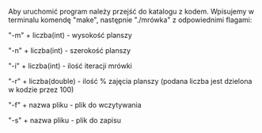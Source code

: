 Aby uruchomić program należy przejść do katalogu z kodem.
Wpisujemy w terminalu komendę "make",
następnie "./mrówka" z odpowiednimi flagami:

"-m" + liczba(int) - wysokość planszy 

"-n" + liczba(int) - szerokość planszy 

"-i" + liczba(int) - ilość iteracji mrówki 

"-r" + liczba(double) - ilość % zajęcia planszy (podana liczba jest dzielona w kodzie przez 100)

"-f" + nazwa pliku - plik do wczytywania 

"-s" + nazwa pliku - plik do zapisu 
